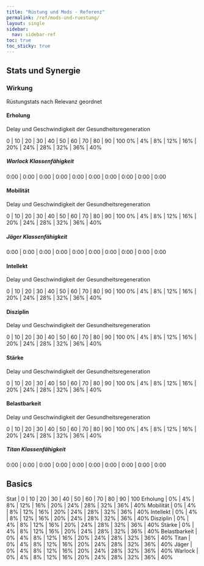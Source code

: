```yaml
---
title: "Rüstung und Mods - Referenz"
permalink: /ref/mods-und-ruestung/
layout: single
sidebar:
  nav: sidebar-ref
toc: true
toc_sticky: true
---
```


## Stats und Synergie

### Wirkung

Rüstungstats nach Relevanz geordnet

#### Erholung
Delay und Geschwindigkeit der Gesundheitsregeneration

0 | 10 | 20 | 30 | 40 | 50 | 60 | 70 | 80 | 90 | 100
0% | 4% | 8% | 12% | 16% | 20% | 24% | 28% | 32% | 36% | 40%

##### Warlock Klassenfähigkeit

0:00 | 0:00 | 0:00 | 0:00 | 0:00 | 0:00 | 0:00 | 0:00 | 0:00 | 0:00

#### Mobilität
Delay und Geschwindigkeit der Gesundheitsregeneration

0 | 10 | 20 | 30 | 40 | 50 | 60 | 70 | 80 | 90 | 100
0% | 4% | 8% | 12% | 16% | 20% | 24% | 28% | 32% | 36% | 40%

##### Jäger Klassenfähigkeit

0:00 | 0:00 | 0:00 | 0:00 | 0:00 | 0:00 | 0:00 | 0:00 | 0:00 | 0:00

#### Intellekt
Delay und Geschwindigkeit der Gesundheitsregeneration

0 | 10 | 20 | 30 | 40 | 50 | 60 | 70 | 80 | 90 | 100
0% | 4% | 8% | 12% | 16% | 20% | 24% | 28% | 32% | 36% | 40%

#### Disziplin
Delay und Geschwindigkeit der Gesundheitsregeneration

0 | 10 | 20 | 30 | 40 | 50 | 60 | 70 | 80 | 90 | 100
0% | 4% | 8% | 12% | 16% | 20% | 24% | 28% | 32% | 36% | 40%

#### Stärke
Delay und Geschwindigkeit der Gesundheitsregeneration

0 | 10 | 20 | 30 | 40 | 50 | 60 | 70 | 80 | 90 | 100
0% | 4% | 8% | 12% | 16% | 20% | 24% | 28% | 32% | 36% | 40%


#### Belastbarkeit
Delay und Geschwindigkeit der Gesundheitsregeneration

0 | 10 | 20 | 30 | 40 | 50 | 60 | 70 | 80 | 90 | 100
0% | 4% | 8% | 12% | 16% | 20% | 24% | 28% | 32% | 36% | 40%

##### Titan Klassenfähigkeit

0:00 | 0:00 | 0:00 | 0:00 | 0:00 | 0:00 | 0:00 | 0:00 | 0:00 | 0:00

## Basics

Stat | 0 | 10 | 20 | 30 | 40 | 50 | 60 | 70 | 80 | 90 | 100
Erholung | 0% | 4% | 8% | 12% | 16% | 20% | 24% | 28% | 32% | 36% | 40%
Mobilität | 0% | 4% | 8% | 12% | 16% | 20% | 24% | 28% | 32% | 36% | 40%
Intellekt | 0% | 4% | 8% | 12% | 16% | 20% | 24% | 28% | 32% | 36% | 40%
Disziplin | 0% | 4% | 8% | 12% | 16% | 20% | 24% | 28% | 32% | 36% | 40%
Stärke | 0% | 4% | 8% | 12% | 16% | 20% | 24% | 28% | 32% | 36% | 40%
Belastbarkeit | 0% | 4% | 8% | 12% | 16% | 20% | 24% | 28% | 32% | 36% | 40%
Titan | 0% | 4% | 8% | 12% | 16% | 20% | 24% | 28% | 32% | 36% | 40%
Jäger | 0% | 4% | 8% | 12% | 16% | 20% | 24% | 28% | 32% | 36% | 40%
Warlock | 0% | 4% | 8% | 12% | 16% | 20% | 24% | 28% | 32% | 36% | 40%